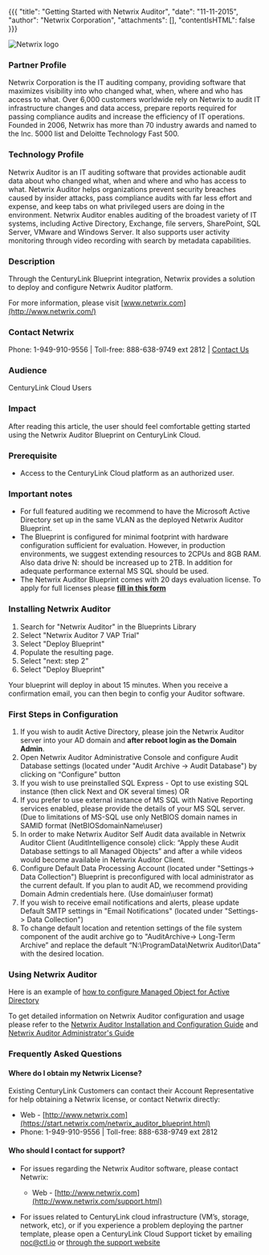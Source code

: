 ﻿{{{
  "title": "Getting Started with Netwrix Auditor",
  "date": "11-11-2015",
  "author": "Netwrix Corporation",
  "attachments": [],
  "contentIsHTML": false
}}}

![Netwrix logo](http://../../images/netwrix-logo.svg)

### Partner Profile
Netwrix Corporation is the IT auditing company, providing software that maximizes visibility into who changed what, when, where and who has access to what. Over 6,000 customers worldwide rely on Netwrix to audit IT infrastructure changes and data access, prepare reports required for passing compliance audits and increase the efficiency of IT operations. Founded in 2006, Netwrix has more than 70 industry awards and named to the Inc. 5000 list and Deloitte Technology Fast 500.


### Technology Profile
Netwrix Auditor is an IT auditing software that provides actionable audit data about who changed what, when and where and who has access to what. Netwrix Auditor helps organizations prevent security breaches caused by insider attacks, pass compliance audits with far less effort and expense, and keep tabs on what privileged users are doing in the environment. Netwrix Auditor enables auditing of the broadest variety of IT systems, including Active Directory, Exchange, file servers, SharePoint, SQL Server, VMware and Windows Server. It also supports user activity monitoring through video recording with search by metadata capabilities.


### Description
Through the CenturyLink Blueprint integration, Netwrix provides a solution to deploy and configure Netwrix Auditor platform.

For more information, please visit [www.netwrix.com](http://www.netwrix.com/)

### Contact Netwrix
Phone: 1-949-910-9556 | Toll-free: 888-638-9749 ext 2812 | [Contact Us](https://start.netwrix.com/netwrix_auditor_blueprint.html)

### Audience
CenturyLink Cloud Users

### Impact
After reading this article, the user should feel comfortable getting started using the Netwrix Auditor Blueprint on CenturyLink Cloud.

### Prerequisite
- Access to the CenturyLink Cloud platform as an authorized user.

### Important notes
- For full featured auditing we recommend to have the Microsoft Active Directory set up in the same VLAN as the deployed Netwrix Auditor Blueprint.
- The Blueprint is configured for minimal footprint with hardware configuration sufficient for evaluation. However, in production environments, we suggest extending resources to 2CPUs and 8GB RAM. Also data drive N: should be increased up to 2TB. In addition for adequate performance external MS SQL should be used.
- The Netwrix Auditor Blueprint comes with 20 days evaluation license. To apply for full licenses please [__fill in this form__](https://start.netwrix.com/netwrix_auditor_blueprint.html)

### Installing Netwrix Auditor
1. Search for "Netwrix Auditor" in the Blueprints Library
2. Select "Netwrix Auditor 7 VAP Trial"
3. Select "Deploy Blueprint"
4. Populate the resulting page.
5. Select "next: step 2"
6. Select "Deploy Blueprint"

Your blueprint will deploy in about 15 minutes.  When you receive a confirmation email, you can then begin to config your Auditor software.

### First Steps in Configuration
1. If you wish to audit Active Directory, please join the Netwrix Auditor server into your AD domain and __after reboot login as the Domain Admin__.
2. Open Netwrix Auditor Administrative Console and configure Audit Database settings (located under "Audit Archive -> Audit Database") by clicking on “Configure” button
  1. If you wish to use preinstalled SQL Express - Opt to use existing SQL instance (then click Next and OK several times) OR
  2. If you prefer to use external instance of MS SQL with Native Reporting services enabled, please provide the details of your MS SQL server. (Due to limitations of MS-SQL use only NetBIOS domain names in SAMID format (NetBIOSdomainName\user)
  3. In order to make Netwrix Auditor Self Audit data available in Netwrix Auditor Client (AuditIntelligence console) click: “Apply these Audit Database settings to all Managed Objects” and after a while videos would become available in Netwrix Auditor Client.
3. Configure Default Data Processing Account (located under "Settings-> Data Collection") Blueprint is preconfigured with local administrator as the current default. If you plan to audit AD, we recommend providing Domain Admin credentials here. (Use domain\user format)
4. If you wish to receive email notifications and alerts, please update Default SMTP settings in "Email Notifications" (located under "Settings-> Data Collection")
5. To change default location and retention settings of the file system component of the audit archive go to  "AuditArchive-> Long-Term Archive” and replace the default “N:\ProgramData\Netwrix Auditor\Data” with the desired location.

### Using Netwrix Auditor
Here is an example of [how to configure Managed Object for Active Directory](http://www.netwrix.com/download/QuickStart/Netwrix_Auditor_for_Active_Directory_Quick_Start_Guide.pdf#page=10)

To get detailed information on Netwrix Auditor configuration and usage please refer to the [Netwrix Auditor Installation and Configuration Guide](http://www.netwrix.com/download/documents/Netwrix_Auditor_Installation_Configuration_Guide.pdf) and [Netwrix Auditor Administrator's Guide](http://www.netwrix.com/download/documents/Netwrix_Auditor_Administrator_Guide.pdf)

### Frequently Asked Questions

#### Where do I obtain my Netwrix License?
Existing CenturyLink  Customers can contact their Account Representative for help obtaining a Netwrix license, or contact Netwrix directly:
  - Web - [http://www.netwrix.com](https://start.netwrix.com/netwrix_auditor_blueprint.html)
  - Phone: 1-949-910-9556 | Toll-free: 888-638-9749 ext 2812

#### Who should I contact for support?
* For issues regarding the Netwrix Auditor software, please contact Netwrix:
  - Web - [http://www.netwrix.com](http://www.netwrix.com/support.html)

* For issues related to CenturyLink cloud infrastructure (VM’s, storage, network, etc), or if you experience a problem deploying the partner template, please open a CenturyLink Cloud Support ticket by emailing [noc@ctl.io](mailto:noc@ctl.io) or [through the support website](https://t3n.zendesk.com/tickets/new)

